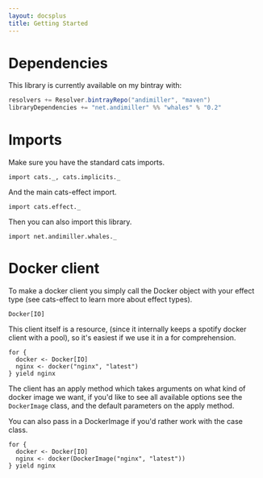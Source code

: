 ```yaml
---
layout: docsplus
title: Getting Started
---
```


# Dependencies

This library is currently available on my bintray with:

```scala
resolvers += Resolver.bintrayRepo("andimiller", "maven")
libraryDependencies += "net.andimiller" %% "whales" % "0.2"
```

# Imports

Make sure you have the standard cats imports.

```tut:silent
import cats._, cats.implicits._
```

And the main cats-effect import.

```tut:silent
import cats.effect._
```

Then you can also import this library.

```tut:silent
import net.andimiller.whales._
```


# Docker client

To make a docker client you simply call the Docker object with your effect type (see cats-effect to learn more about effect types).

```tut:silent
Docker[IO]
```

This client itself is a resource, (since it internally keeps a spotify docker client with a pool), so it's easiest if we use it in a for comprehension.

```tut:silent
for {
  docker <- Docker[IO]
  nginx <- docker("nginx", "latest")
} yield nginx
```

The client has an apply method which takes arguments on what kind of docker image we want, if you'd like to see all available options see the `DockerImage` class, and the default parameters on the apply method.

You can also pass in a DockerImage if you'd rather work with the case class.

```tut:silent
for {
  docker <- Docker[IO]
  nginx <- docker(DockerImage("nginx", "latest"))
} yield nginx
```
